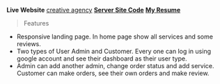 **Live Website** [creative agency](https://creative-agency-1b7d2.web.app/)
[**Server Site Code**](https://github.com/nanditamandal/creative-agency-server)
[**My Resume**](https://drive.google.com/file/d/1SKPtRZH-LAxhCUD_dSV-vZYMkoYyDo1U/view?usp=sharing)

>Features
- Responsive landing page. In home page show all services and some reviews.
-	Two types of User Admin and Customer. Every one can log in using google account and see their dashboard as their user type.
-	Admin can add another admin, change order status and add service. Customer can make orders, see their own orders and make review. 






